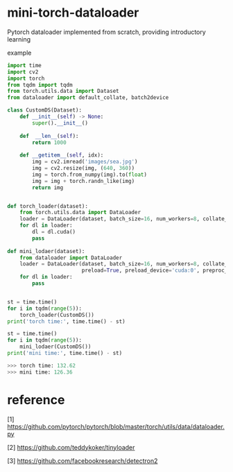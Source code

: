 # mini-torch-dataloader
Pytorch dataloader implemented from scratch, providing introductory learning


example
```python
import time
import cv2
import torch
from tqdm import tqdm
from torch.utils.data import Dataset
from dataloader import default_collate, batch2device

class CustomDS(Dataset):
    def __init__(self) -> None:
        super().__init__()
    
    def  __len__(self):
        return 1000
    
    def __getitem__(self, idx):
        img = cv2.imread('images/sea.jpg')
        img = cv2.resize(img, (640, 360))
        img = torch.from_numpy(img).to(float)
        img = img + torch.randn_like(img)
        return img


def torch_loader(dataset):
    from torch.utils.data import DataLoader
    loader = DataLoader(dataset, batch_size=16, num_workers=8, collate_fn=default_collate, pin_memory=True)
    for dl in loader:
        dl = dl.cuda()
        pass
    
def mini_lodaer(dataset):
    from dataloader import DataLoader
    loader = DataLoader(dataset, batch_size=16, num_workers=8, collate_fn=default_collate, 
                        preload=True, preload_device='cuda:0', preproc_fun=batch2device)
    for dl in loader:
        pass


st = time.time()
for i in tqdm(range(5)):
    torch_loader(CustomDS())
print('torch time:', time.time() - st)

st = time.time()
for i in tqdm(range(5)):
    mini_lodaer(CustomDS())
print('mini time:', time.time() - st)

>>> torch time: 132.62
>>> mini time: 126.36

```

# reference

[1] https://github.com/pytorch/pytorch/blob/master/torch/utils/data/dataloader.py 

[2] https://github.com/teddykoker/tinyloader 

[3] https://github.com/facebookresearch/detectron2 